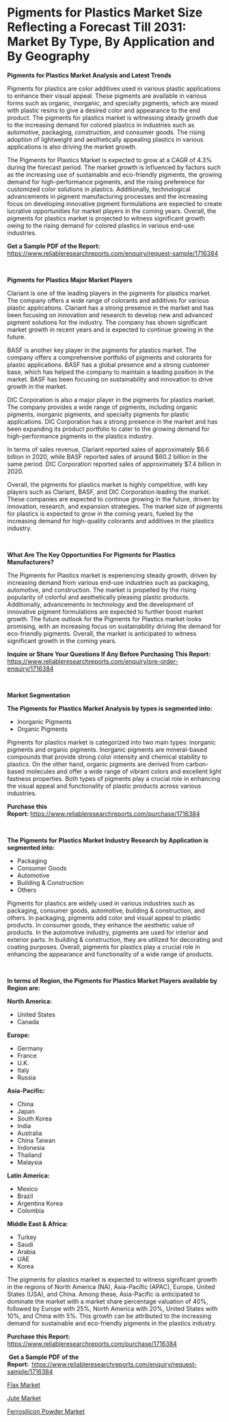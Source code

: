 <p><h1>Pigments for Plastics Market Size Reflecting a Forecast Till 2031: Market By Type, By Application and By Geography</h1></p><p><strong>Pigments for Plastics Market Analysis and Latest Trends</strong></p>
<p><p>Pigments for plastics are color additives used in various plastic applications to enhance their visual appeal. These pigments are available in various forms such as organic, inorganic, and specialty pigments, which are mixed with plastic resins to give a desired color and appearance to the end product. The pigments for plastics market is witnessing steady growth due to the increasing demand for colored plastics in industries such as automotive, packaging, construction, and consumer goods. The rising adoption of lightweight and aesthetically appealing plastics in various applications is also driving the market growth.</p><p>The Pigments for Plastics Market is expected to grow at a CAGR of 4.3% during the forecast period. The market growth is influenced by factors such as the increasing use of sustainable and eco-friendly pigments, the growing demand for high-performance pigments, and the rising preference for customized color solutions in plastics. Additionally, technological advancements in pigment manufacturing processes and the increasing focus on developing innovative pigment formulations are expected to create lucrative opportunities for market players in the coming years. Overall, the pigments for plastics market is projected to witness significant growth owing to the rising demand for colored plastics in various end-use industries.</p></p>
<p><strong>Get a Sample PDF of the Report:&nbsp;</strong> <a href="https://www.reliableresearchreports.com/enquiry/request-sample/1716384">https://www.reliableresearchreports.com/enquiry/request-sample/1716384</a></p>
<p>&nbsp;</p>
<p><strong>Pigments for Plastics Major Market Players</strong></p>
<p><p>Clariant is one of the leading players in the pigments for plastics market. The company offers a wide range of colorants and additives for various plastic applications. Clariant has a strong presence in the market and has been focusing on innovation and research to develop new and advanced pigment solutions for the industry. The company has shown significant market growth in recent years and is expected to continue growing in the future. </p><p>BASF is another key player in the pigments for plastics market. The company offers a comprehensive portfolio of pigments and colorants for plastic applications. BASF has a global presence and a strong customer base, which has helped the company to maintain a leading position in the market. BASF has been focusing on sustainability and innovation to drive growth in the market.</p><p>DIC Corporation is also a major player in the pigments for plastics market. The company provides a wide range of pigments, including organic pigments, inorganic pigments, and specialty pigments for plastic applications. DIC Corporation has a strong presence in the market and has been expanding its product portfolio to cater to the growing demand for high-performance pigments in the plastics industry.</p><p>In terms of sales revenue, Clariant reported sales of approximately $6.6 billion in 2020, while BASF reported sales of around $60.2 billion in the same period. DIC Corporation reported sales of approximately $7.4 billion in 2020.</p><p>Overall, the pigments for plastics market is highly competitive, with key players such as Clariant, BASF, and DIC Corporation leading the market. These companies are expected to continue growing in the future, driven by innovation, research, and expansion strategies. The market size of pigments for plastics is expected to grow in the coming years, fueled by the increasing demand for high-quality colorants and additives in the plastics industry.</p></p>
<p>&nbsp;</p>
<p><strong>What Are The Key Opportunities For Pigments for Plastics Manufacturers?</strong></p>
<p><p>The Pigments for Plastics market is experiencing steady growth, driven by increasing demand from various end-use industries such as packaging, automotive, and construction. The market is propelled by the rising popularity of colorful and aesthetically pleasing plastic products. Additionally, advancements in technology and the development of innovative pigment formulations are expected to further boost market growth. The future outlook for the Pigments for Plastics market looks promising, with an increasing focus on sustainability driving the demand for eco-friendly pigments. Overall, the market is anticipated to witness significant growth in the coming years.</p></p>
<p><strong>Inquire or Share Your Questions If Any Before Purchasing This Report:</strong> <a href="https://www.reliableresearchreports.com/enquiry/pre-order-enquiry/1716384">https://www.reliableresearchreports.com/enquiry/pre-order-enquiry/1716384</a></p>
<p>&nbsp;</p>
<p><strong>Market Segmentation</strong></p>
<p><strong>The Pigments for Plastics Market Analysis by types is segmented into:</strong></p>
<p><ul><li>Inorganic Pigments</li><li>Organic Pigments</li></ul></p>
<p><p>Pigments for plastics market is categorized into two main types: inorganic pigments and organic pigments. Inorganic pigments are mineral-based compounds that provide strong color intensity and chemical stability to plastics. On the other hand, organic pigments are derived from carbon-based molecules and offer a wide range of vibrant colors and excellent light fastness properties. Both types of pigments play a crucial role in enhancing the visual appeal and functionality of plastic products across various industries.</p></p>
<p><strong>Purchase this Report:&nbsp;</strong><a href="https://www.reliableresearchreports.com/purchase/1716384">https://www.reliableresearchreports.com/purchase/1716384</a></p>
<p>&nbsp;</p>
<p><strong>The Pigments for Plastics Market Industry Research by Application is segmented into:</strong></p>
<p><ul><li>Packaging</li><li>Consumer Goods</li><li>Automotive</li><li>Building & Construction</li><li>Others</li></ul></p>
<p><p>Pigments for plastics are widely used in various industries such as packaging, consumer goods, automotive, building & construction, and others. In packaging, pigments add color and visual appeal to plastic products. In consumer goods, they enhance the aesthetic value of products. In the automotive industry, pigments are used for interior and exterior parts. In building & construction, they are utilized for decorating and coating purposes. Overall, pigments for plastics play a crucial role in enhancing the appearance and functionality of a wide range of products.</p></p>
<p>&nbsp;</p>
<p><strong>In terms of Region, the Pigments for Plastics Market Players available by Region are:</strong></p>
<p>
    <p> <strong> North America: </strong>
        <ul>
            <li>United States</li>
            <li>Canada</li>
        </ul>
        </p> 
    <p> <strong> Europe: </strong>
        <ul>
            <li>Germany</li>
            <li>France</li>
            <li>U.K.</li>
            <li>Italy</li>
            <li>Russia</li>
        </ul>
        </p> 
    <p> <strong> Asia-Pacific: </strong>
        <ul>
            <li>China</li>
            <li>Japan</li>
            <li>South Korea</li>
            <li>India</li>
            <li>Australia</li>
            <li>China Taiwan</li>
            <li>Indonesia</li>
            <li>Thailand</li>
            <li>Malaysia</li>
        </ul>
        </p> 
    <p> <strong> Latin America: </strong>
        <ul>
            <li>Mexico</li>
            <li>Brazil</li>
            <li>Argentina Korea</li>
            <li>Colombia</li>
        </ul>
        </p> 
    <p> <strong> Middle East & Africa: </strong>
        <ul>
            <li>Turkey</li>
            <li>Saudi</li>
            <li>Arabia</li>
            <li>UAE</li>
            <li>Korea</li>
        </ul>
    </p>
    </p>
<p><p>The pigments for plastics market is expected to witness significant growth in the regions of North America (NA), Asia-Pacific (APAC), Europe, United States (USA), and China. Among these, Asia-Pacific is anticipated to dominate the market with a market share percentage valuation of 40%, followed by Europe with 25%, North America with 20%, United States with 10%, and China with 5%. This growth can be attributed to the increasing demand for sustainable and eco-friendly pigments in the plastics industry.</p></p>
<p><strong>Purchase this Report: </strong><a href="https://www.reliableresearchreports.com/purchase/1716384">https://www.reliableresearchreports.com/purchase/1716384</a></p>
<p>&nbsp;<strong>Get a Sample PDF of the Report:&nbsp;&nbsp;</strong><a href="https://www.reliableresearchreports.com/enquiry/request-sample/1716384">https://www.reliableresearchreports.com/enquiry/request-sample/1716384</a></p>
<p><strong></strong></p>
<p><p><a href="https://github.com/bmorecock/Market-Research-Report-List-2/blob/main/flax-market.md">Flax Market</a></p><p><a href="https://github.com/jsmusil/Market-Research-Report-List-2/blob/main/jute-market.md">Jute Market</a></p><p><a href="https://github.com/yemakinde/Market-Research-Report-List-1/blob/main/ferrosilicon-powder-market.md">Ferrosilicon Powder Market</a></p></p>